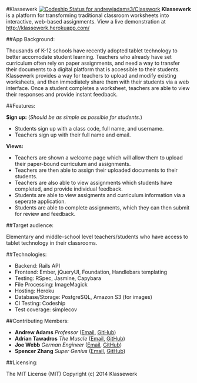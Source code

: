 #Klassewerk [ ![Codeship Status for andrewjadams3/Classwork](https://www.codeship.io/projects/eb148f30-05f5-0132-8fe1-4e33fd065d6f/status?branch=master)](https://www.codeship.io/projects/30994)
**Klassewerk** is a platform for transforming traditional classroom worksheets into interactive, web-based assignments.
View a live demonstration at http://klassewerk.herokuapp.com/

##App Background:

Thousands of K-12 schools have recently adopted tablet technology to better accomodate student learning. Teachers who already have set curriculum often rely on paper assignments, and need a way to transfer their documents to a digital platform that is accessible to their students. Klassewerk provides a way for teachers to upload and modify existing worksheets, and then immediately share them with their students via a web interface. Once a student completes a worksheet, teachers are able to view their responses and provide instant feedback.

##Features:

**Sign up:** (*Should be as simple as possible for students.*)
- Students sign up with a class code, full name, and username.
- Teachers sign up with their full name and email.
  
**Views:**
- Teachers are shown a welcome page which will allow them to upload their paper-bound curriculum and assignments.
- Teachers are then able to assign their uploaded documents to their students.
- Teachers are also able to view assignments which students have completed, and provide individual feedback.
- Students are able to view assigments and curriculum information via a seperate application.
- Students are able to complete assignments, which they can then submit for review and feedback.
  

##Target audience:

Elementary and middle-school level teachers/students who have access to tablet technology in their classrooms.

##Technologies: 

- Backend: Rails API
- Frontend: Ember, jQueryUI, Foundation, Handlebars templating
- Testing: RSpec, Jasmine, Capybara
- File Processing: ImageMagick
- Hosting: Heroku
- Database/Storage: PostgreSQL, Amazon S3 (for images)
- CI Testing: Codeship
- Test coverage: simplecov

##Contributing Members:

- **Andrew Adams** *Professor* ([Email](mailto:andrewjadams3@gmail.com), [GitHub](https://github.com/andrewjadams3))
- **Adrian Tawadros** *The Muscle* ([Email](mailto:adriantawadros@gmail.com), [GitHub](https://github.com/Adrian2014))
- **Joe Webb** *German Engineer* ([Email](mailto:imjoewebb@gmail.com), [GitHub](https://github.com/ImJoeWebb))
- **Spencer Zhang** *Super Genius* ([Email](mailto:syz4@cornell.edu), [GitHub](https://github.com/Spencer-Zhang))

##Licensing: 

The MIT License (MIT)
Copyright (c) 2014 Klassewerk

